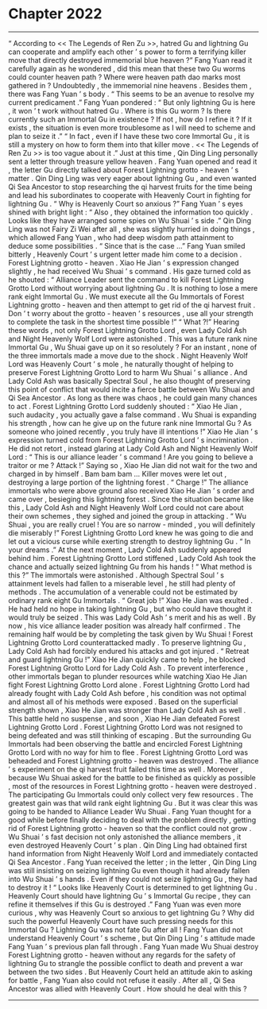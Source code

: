
# Chapter 2022


---

“ According to << The Legends of Ren Zu >>, hatred Gu and lightning Gu can cooperate and amplify each other ’ s power to form a terrifying killer move that directly destroyed immemorial blue heaven ?”
Fang Yuan read it carefully again as he wondered , did this mean that these two Gu worms could counter heaven path ?
Where were heaven path dao marks most gathered in ?
Undoubtedly , the immemorial nine heavens .
Besides them , there was Fang Yuan ’ s body .
“ This seems to be an avenue to resolve my current predicament .” Fang Yuan pondered : “ But only lightning Gu is here , it won ’ t work without hatred Gu . Where is this Gu worm ? Is there currently such an Immortal Gu in existence ? If not , how do I refine it ? If it exists , the situation is even more troublesome as I will need to scheme and plan to seize it .”
“ In fact , even if I have these two core Immortal Gu , it is still a mystery on how to form them into that killer move . << The Legends of Ren Zu >> is too vague about it .”
Just at this time , Qin Ding Ling personally sent a letter through treasure yellow heaven .
Fang Yuan opened and read it , the letter Gu directly talked about Forest Lightning grotto - heaven ’ s matter . Qin Ding Ling was very eager about lightning Gu , and even wanted Qi Sea Ancestor to stop researching the qi harvest fruits for the time being and lead his subordinates to cooperate with Heavenly Court in fighting for lightning Gu .
“ Why is Heavenly Court so anxious ?” Fang Yuan ’ s eyes shined with bright light : “ Also , they obtained the information too quickly . Looks like they have arranged some spies on Wu Shuai ’ s side .”
Qin Ding Ling was not Fairy Zi Wei after all , she was slightly hurried in doing things , which allowed Fang Yuan , who had deep wisdom path attainment to deduce some possibilities .
“ Since that is the case …” Fang Yuan smiled bitterly , Heavenly Court ’ s urgent letter made him come to a decision .
Forest Lightning grotto - heaven .
Xiao He Jian ’ s expression changed slightly , he had received Wu Shuai ’ s command .
His gaze turned cold as he shouted : “ Alliance Leader sent the command to kill Forest Lightning Grotto Lord without worrying about lightning Gu . It is nothing to lose a mere rank eight Immortal Gu . We must execute all the Gu Immortals of Forest Lightning grotto - heaven and then attempt to get rid of the qi harvest fruit . Don ’ t worry about the grotto - heaven ’ s resources , use all your strength to complete the task in the shortest time possible !”
“ What ?!” Hearing these words , not only Forest Lightning Grotto Lord , even Lady Cold Ash and Night Heavenly Wolf Lord were astonished .
This was a future rank nine Immortal Gu , Wu Shuai gave up on it so resolutely ?
For an instant , none of the three immortals made a move due to the shock .
Night Heavenly Wolf Lord was Heavenly Court ’ s mole , he naturally thought of helping to preserve Forest Lightning Grotto Lord to harm Wu Shuai ’ s alliance .
And Lady Cold Ash was basically Spectral Soul , he also thought of preserving this point of conflict that would incite a fierce battle between Wu Shuai and Qi Sea Ancestor . As long as there was chaos , he could gain many chances to act .
Forest Lightning Grotto Lord suddenly shouted : “ Xiao He Jian , such audacity , you actually gave a false command . Wu Shuai is expanding his strength , how can he give up on the future rank nine Immortal Gu ? As someone who joined recently , you truly have ill intentions !”
Xiao He Jian ’ s expression turned cold from Forest Lightning Grotto Lord ’ s incrimination .
He did not retort , instead glaring at Lady Cold Ash and Night Heavenly Wolf Lord : “ This is our alliance leader ’ s command ! Are you going to believe a traitor or me ? Attack !”
Saying so , Xiao He Jian did not wait for the two and charged in by himself .
Bam bam bam …
Killer moves were let out , destroying a large portion of the lightning forest .
“ Charge !” The alliance immortals who were above ground also received Xiao He Jian ’ s order and came over , besieging this lightning forest .
Since the situation became like this , Lady Cold Ash and Night Heavenly Wolf Lord could not care about their own schemes , they sighed and joined the group in attacking .
“ Wu Shuai , you are really cruel ! You are so narrow - minded , you will definitely die miserably !” Forest Lightning Grotto Lord knew he was going to die and let out a vicious curse while exerting strength to destroy lightning Gu .
“ In your dreams .” At the next moment , Lady Cold Ash suddenly appeared behind him .
Forest Lightning Grotto Lord stiffened , Lady Cold Ash took the chance and actually seized lightning Gu from his hands !
“ What method is this ?” The immortals were astonished .
Although Spectral Soul ’ s attainment levels had fallen to a miserable level , he still had plenty of methods . The accumulation of a venerable could not be estimated by ordinary rank eight Gu Immortals .
“ Great job !” Xiao He Jian was exulted . He had held no hope in taking lightning Gu , but who could have thought it would truly be seized . This was Lady Cold Ash ’ s merit and his as well . By now , his vice alliance leader position was already half confirmed . The remaining half would be by completing the task given by Wu Shuai !
Forest Lightning Grotto Lord counterattacked madly .
To preserve lightning Gu , Lady Cold Ash had forcibly endured his attacks and got injured .
“ Retreat and guard lightning Gu !” Xiao He Jian quickly came to help , he blocked Forest Lightning Grotto Lord for Lady Cold Ash .
To prevent interference , other immortals began to plunder resources while watching Xiao He Jian fight Forest Lightning Grotto Lord alone .
Forest Lightning Grotto Lord had already fought with Lady Cold Ash before , his condition was not optimal and almost all of his methods were exposed .
Based on the superficial strength shown , Xiao He Jian was stronger than Lady Cold Ash as well .
This battle held no suspense , and soon , Xiao He Jian defeated Forest Lightning Grotto Lord .
Forest Lightning Grotto Lord was not resigned to being defeated and was still thinking of escaping .
But the surrounding Gu Immortals had been observing the battle and encircled Forest Lightning Grotto Lord with no way for him to flee .
Forest Lightning Grotto Lord was beheaded and Forest Lightning grotto - heaven was destroyed . The alliance ’ s experiment on the qi harvest fruit failed this time as well .
Moreover , because Wu Shuai asked for the battle to be finished as quickly as possible , most of the resources in Forest Lightning grotto - heaven were destroyed . The participating Gu Immortals could only collect very few resources .
The greatest gain was that wild rank eight lightning Gu . But it was clear this was going to be handed to Alliance Leader Wu Shuai .
Fang Yuan thought for a good while before finally deciding to deal with the problem directly , getting rid of Forest Lightning grotto - heaven so that the conflict could not grow .
Wu Shuai ’ s fast decision not only astonished the alliance members , it even destroyed Heavenly Court ’ s plan .
Qin Ding Ling had obtained first hand information from Night Heavenly Wolf Lord and immediately contacted Qi Sea Ancestor .
Fang Yuan received the letter ; in the letter , Qin Ding Ling was still insisting on seizing lightning Gu even though it had already fallen into Wu Shuai ’ s hands . Even if they could not seize lightning Gu , they had to destroy it !
“ Looks like Heavenly Court is determined to get lightning Gu . Heavenly Court should have lightning Gu ’ s Immortal Gu recipe , they can refine it themselves if this Gu is destroyed .”
Fang Yuan was even more curious , why was Heavenly Court so anxious to get lightning Gu ? Why did such the powerful Heavenly Court have such pressing needs for this Immortal Gu ? Lightning Gu was not fate Gu after all !
Fang Yuan did not understand Heavenly Court ’ s scheme , but Qin Ding Ling ’ s attitude made Fang Yuan ’ s previous plan fall through .
Fang Yuan made Wu Shuai destroy Forest Lightning grotto - heaven without any regards for the safety of lightning Gu to strangle the possible conflict to death and prevent a war between the two sides .
But Heavenly Court held an attitude akin to asking for battle , Fang Yuan also could not refuse it easily .
After all , Qi Sea Ancestor was allied with Heavenly Court .
How should he deal with this ?

---

